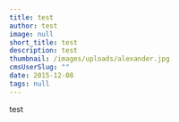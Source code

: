 ```yaml
---
title: test
author: test
image: null
short_title: test
description: test
thumbnail: /images/uploads/alexander.jpg
cmsUserSlug: ""
date: 2015-12-08 
tags: null
---
```


test